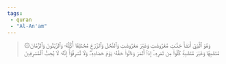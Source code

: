 ```yaml
---
tags: 
 - quran 
 - "Al-An'am"
---
```


> ۞وَهُوَ ٱلَّذِيٓ أَنشَأَ جَنَّـٰتٖ مَّعۡرُوشَٰتٖ وَغَيۡرَ مَعۡرُوشَٰتٖ وَٱلنَّخۡلَ وَٱلزَّرۡعَ مُخۡتَلِفًا أُكُلُهُۥ وَٱلزَّيۡتُونَ وَٱلرُّمَّانَ مُتَشَٰبِهٗا وَغَيۡرَ مُتَشَٰبِهٖۚ كُلُواْ مِن ثَمَرِهِۦٓ إِذَآ أَثۡمَرَ وَءَاتُواْ حَقَّهُۥ يَوۡمَ حَصَادِهِۦۖ وَلَا تُسۡرِفُوٓاْۚ إِنَّهُۥ لَا يُحِبُّ ٱلۡمُسۡرِفِينَ
